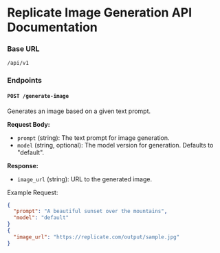 # Replicate Image Generation API Documentation

### Base URL
`/api/v1`

### Endpoints

#### `POST /generate-image`

Generates an image based on a given text prompt.

**Request Body:**
- `prompt` (string): The text prompt for image generation.
- `model` (string, optional): The model version for generation. Defaults to "default".

**Response:**
- `image_url` (string): URL to the generated image.

Example Request:
```json
{
  "prompt": "A beautiful sunset over the mountains",
  "model": "default"
}
{
  "image_url": "https://replicate.com/output/sample.jpg"
}
